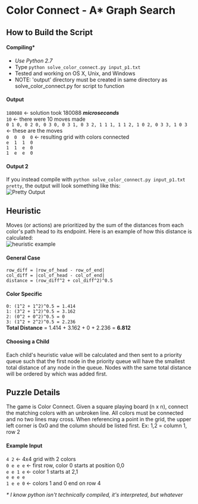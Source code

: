 # Color Connect - A* Graph Search

## How to Build the Script
#### Compiling*
* *Use Python 2.7*  
* Type `python solve_color_connect.py input_p1.txt`
* Tested and working on OS X, Unix, and Windows
* NOTE: 'output' directory must be created in same directory as solve_color_connect.py for script to function

#### Output
`180088` <- solution took 180088 **_microseconds_**   
`10`     <- there were 10 moves made  
`0 1 0, 0 2 0, 0 3 0, 0 3 1, 0 3 2, 1 1 1, 1 1 2, 1 0 2, 0 3 3, 1 0 3` <- these are the moves  
`0  0  0  0` <- resulting grid with colors connected  
`e  1  1  0`  
`1  1  e  0`  
`1  e  e  0`  

#### Output 2
If you instead compile with `python solve_color_connect.py input_p1.txt pretty`, the output will look something like this:  
![Pretty Output](https://farm2.staticflickr.com/1638/24925140366_6c2556f34f_o.png)

## Heuristic
Moves (or actions) are prioritized by the sum of the distances from each color's path head to its endpoint. Here is an example of how this distance is calculated:  
![heuristic example](https://farm2.staticflickr.com/1592/24324585403_a47bf97959_o.png)  

#### General Case
`row_diff = |row_of_head - row_of_end|`  
`col_diff = |col_of_head - col_of_end|`  
`distance = (row_diff^2 + col_diff^2)^0.5`  

#### Color Specific
`0: (1^2 + 1^2)^0.5 = 1.414`  
`1: (3^2 + 1^2)^0.5 = 3.162`  
`2: (0^2 + 0^2)^0.5 = 0`  
`3: (1^2 + 2^2)^0.5 = 2.236`  
__Total Distance__ = 1.414 + 3.162 + 0 + 2.236 = __6.812__  
#### Choosing a Child
Each child's heuristic value will be calculated and then sent to a priority queue such that the first node in the priority queue will have the smallest total distance of any node in the queue. Nodes with the same total distance will be ordered by which was added first.


## Puzzle Details
The game is Color Connect. Given a square playing board (n x n), connect the matching colors with an unbroken line. All colors must be connected and no two lines may cross. When referencing a point in the grid, the upper left corner is 0x0 and the column should be listed first. Ex: 1,2 = column 1, row 2

#### Example Input
`4 2`      <- 4x4 grid with 2 colors  
`0 e e e`  <- first row, color 0 starts at position 0,0  
`e e 1 e`  <- color 1 starts at 2,1  
`e e e e`  
`1 e e 0`	<- colors 1 and 0 end on row 4



_* I know python isn't technically compiled, it's interpreted, but whatever_
